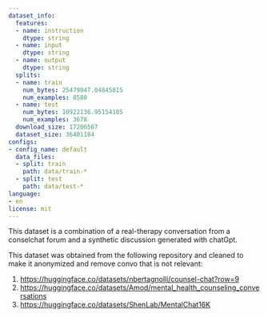 ```yaml
---
dataset_info:
  features:
  - name: instruction
    dtype: string
  - name: input
    dtype: string
  - name: output
    dtype: string
  splits:
  - name: train
    num_bytes: 25479047.04845815
    num_examples: 8580
  - name: test
    num_bytes: 10922136.95154185
    num_examples: 3678
  download_size: 17206567
  dataset_size: 36401184
configs:
- config_name: default
  data_files:
  - split: train
    path: data/train-*
  - split: test
    path: data/test-*
language:
- en
license: mit
---
```



This dataset is a combination of a real-therapy conversation from a conselchat forum and a synthetic discussion generated with chatGpt.

This dataset was obtained from the following repository and cleaned to make it anonymized and remove convo that is not relevant:
1. https://huggingface.co/datasets/nbertagnolli/counsel-chat?row=9
2. https://huggingface.co/datasets/Amod/mental_health_counseling_conversations
3. https://huggingface.co/datasets/ShenLab/MentalChat16K